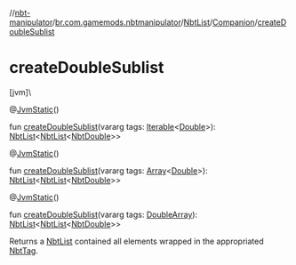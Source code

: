 //[nbt-manipulator](../../../../index.md)/[br.com.gamemods.nbtmanipulator](../../index.md)/[NbtList](../index.md)/[Companion](index.md)/[createDoubleSublist](create-double-sublist.md)

# createDoubleSublist

[jvm]\

@[JvmStatic](https://kotlinlang.org/api/latest/jvm/stdlib/kotlin.jvm/-jvm-static/index.html)()

fun [createDoubleSublist](create-double-sublist.md)(vararg tags: [Iterable](https://kotlinlang.org/api/latest/jvm/stdlib/kotlin.collections/-iterable/index.html)<[Double](https://kotlinlang.org/api/latest/jvm/stdlib/kotlin/-double/index.html)>): [NbtList](../index.md)<[NbtList](../index.md)<[NbtDouble](../../-nbt-double/index.md)>>

@[JvmStatic](https://kotlinlang.org/api/latest/jvm/stdlib/kotlin.jvm/-jvm-static/index.html)()

fun [createDoubleSublist](create-double-sublist.md)(vararg tags: [Array](https://kotlinlang.org/api/latest/jvm/stdlib/kotlin/-array/index.html)<[Double](https://kotlinlang.org/api/latest/jvm/stdlib/kotlin/-double/index.html)>): [NbtList](../index.md)<[NbtList](../index.md)<[NbtDouble](../../-nbt-double/index.md)>>

@[JvmStatic](https://kotlinlang.org/api/latest/jvm/stdlib/kotlin.jvm/-jvm-static/index.html)()

fun [createDoubleSublist](create-double-sublist.md)(vararg tags: [DoubleArray](https://kotlinlang.org/api/latest/jvm/stdlib/kotlin/-double-array/index.html)): [NbtList](../index.md)<[NbtList](../index.md)<[NbtDouble](../../-nbt-double/index.md)>>

Returns a [NbtList](../index.md) contained all elements wrapped in the appropriated [NbtTag](../../-nbt-tag/index.md).
